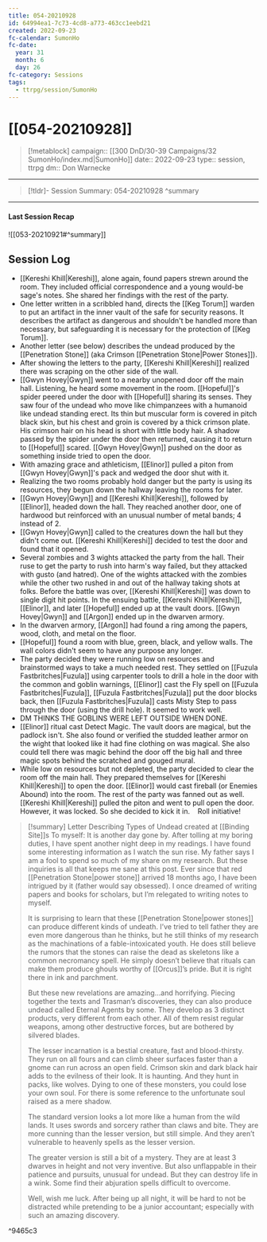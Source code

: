 ```yaml
---
title: 054-20210928
id: 64994ea1-7c73-4cd8-a773-463cc1eebd21
created: 2022-09-23
fc-calendar: SumonHo
fc-date:
  year: 31
  month: 6
  day: 26
fc-category: Sessions
tags:
  - ttrpg/session/SumonHo
---
```


# [[054-20210928]]

> [!metablock]
>  campaign:: [[300 DnD/30-39 Campaigns/32 SumonHo/index.md|SumonHo]]
>  date:: 2022-09-23
>  type:: session, ttrpg
>  dm:: Don Warnecke


---
> [!tldr]- Session Summary: 054-20210928
>  ^summary

---


#### Last Session Recap

![[053-20210921#^summary]]

## Session Log


- [[Kereshi Khill|Kereshi]], alone again, found papers strewn around the room. They included official correspondence and a young would-be sage's notes. She shared her findings with the rest of the party.
- One letter written in a scribbled hand, directs the [[Keg Torum]] warden to put an artifact in the inner vault of the safe for security reasons. It describes the artifact as dangerous and shouldn't be handled more than necessary, but safeguarding it is necessary for the protection of [[Keg Torum]].
- Another letter (see below) describes the undead produced by the [[Penetration Stone]] (aka Crimson [[Penetration Stone|Power Stones]]).
- After showing the letters to the party, [[Kereshi Khill|Kereshi]] realized there was scraping on the other side of the wall.
- [[Gwyn Hovey|Gwyn]] went to a nearby unopened door off the main hall. Listening, he heard some movement in the room. [[Hopeful]]'s spider peered under the door with [[Hopeful]] sharing its senses. They saw four of the undead who move like chimpanzees with a humanoid like undead standing erect. Its thin but muscular form is covered in pitch black skin, but his chest and groin is covered by a thick crimson plate. His crimson hair on his head is short with little body hair. A shadow passed by the spider under the door then returned, causing it to return to [[Hopeful]] scared. [[Gwyn Hovey|Gwyn]] pushed on the door as something inside tried to open the door.
- With amazing grace and athleticism, [[Elinor]] pulled a piton from [[Gwyn Hovey|Gwyn]]'s pack and wedged the door shut with it.
- Realizing the two rooms probably hold danger but the party is using its resources, they begun down the hallway leaving the rooms for later.
- [[Gwyn Hovey|Gwyn]] and [[Kereshi Khill|Kereshi]], followed by [[Elinor]], headed down the hall. They reached another door, one of hardwood but reinforced with an unusual number of metal bands; 4 instead of 2.
- [[Gwyn Hovey|Gwyn]] called to the creatures down the hall but they didn't come out. [[Kereshi Khill|Kereshi]] decided to test the door and found that it opened.
- Several zombies and 3 wights attacked the party from the hall. Their ruse to get the party to rush into harm's way failed, but they attacked with gusto (and hatred). One of the wights attacked with the zombies while the other two rushed in and out of the hallway taking shots at folks. Before the battle was over, [[Kereshi Khill|Kereshi]] was down to single digit hit points. In the ensuing battle, [[Kereshi Khill|Kereshi]], [[Elinor]], and later [[Hopeful]] ended up at the vault doors. [[Gwyn Hovey|Gwyn]] and [[Argon]] ended up in the dwarven armory.
- In the dwarven armory, [[Argon]] had found a ring among the papers, wood, cloth, and metal on the floor.
- [[Hopeful]] found a room with blue, green, black, and yellow walls. The wall colors didn't seem to have any purpose any longer.
- The party decided they were running low on resources and brainstormed ways to take a much needed rest. They settled on [[Fuzula Fastbritches|Fuzula]] using carpenter tools to drill a hole in the door with the common and goblin warnings, [[Elinor]] cast the Fly spell on [[Fuzula Fastbritches|Fuzula]], [[Fuzula Fastbritches|Fuzula]] put the door blocks back, then [[Fuzula Fastbritches|Fuzula]] casts Misty Step to pass through the door (using the drill hole). It seemed to work well.
- DM THINKS THE GOBLINS WERE LEFT OUTSIDE WHEN DONE.
- [[Elinor]] ritual cast Detect Magic. The vault doors are magical, but the padlock isn't. She also found or verified the studded leather armor on the wight that looked like it had fine clothing on was magical. She also could tell there was magic behind the door off the big hall and three magic spots behind the scratched and gouged mural.
- While low on resources but not depleted, the party decided to clear the room off the main hall. They prepared themselves for [[Kereshi Khill|Kereshi]] to open the door. [[Elinor]] would cast fireball (or Enemies Abound) into the room. The rest of the party was fanned out as well. [[Kereshi Khill|Kereshi]] pulled the piton and went to pull open the door. However, it was locked. So she decided to kick it in.
  
Roll initiative!


> [!summary] Letter Describing Types of Undead created at [[Binding Site]]s
> To myself: It is another day gone by. After tolling at my boring duties, I have spent another night deep in my readings. I have found some interesting information as I watch the sun rise. My father says I am a fool to spend so much of my share on my research. But these inquiries is all that keeps me sane at this post. Ever since that red [[Penetration Stone|power stone]] arrived 18 months ago, I have been intrigued by it (father would say obsessed). I once dreamed of writing papers and books for scholars, but I’m relegated to writing notes to myself. 
> 
> It is surprising to learn that these [[Penetration Stone|power stones]] can produce different kinds of undeath. I’ve tried to tell father they are even more dangerous than he thinks, but he still thinks of my research as the machinations of a fable-intoxicated youth. He does still believe the rumors that the stones can raise the dead as skeletons like a common necromancy spell. He simply doesn’t believe that rituals can make them produce ghouls worthy of [[Orcus]]’s pride. But it is right there in ink and parchment.
> 
> But these new revelations are amazing…and horrifying. Piecing together the texts and Trasman’s discoveries, they can also produce undead called Eternal Agents by some. They develop as 3 distinct products, very different from each other. All of them resist regular weapons, among other destructive forces, but are bothered by silvered blades.
> 
> The lesser incarnation is a bestial creature, fast and blood-thirsty. They run on all fours and can climb sheer surfaces faster than a gnome can run across an open field. Crimson skin and dark black hair adds to the evilness of their look. It is haunting. And they hunt in packs, like wolves. Dying to one of these monsters, you could lose your own soul. For there is some reference to the unfortunate soul raised as a mere shadow.  
> 
> The standard version looks a lot more like a human from the wild lands. It uses swords and sorcery rather than claws and bite. They are more cunning than the lesser version, but still simple. And they aren’t vulnerable to heavenly spells as the lesser version.
> 
> The greater version is still a bit of a mystery. They are at least 3 dwarves in height and not very inventive. But also unflappable in their patience and pursuits, unusual for undead. But they can destroy life in a wink. Some find their abjuration spells difficult to overcome.
> 
> Well, wish me luck. After being up all night, it will be hard to not be distracted while pretending to be a junior accountant; especially with such an amazing discovery.

^9465c3

